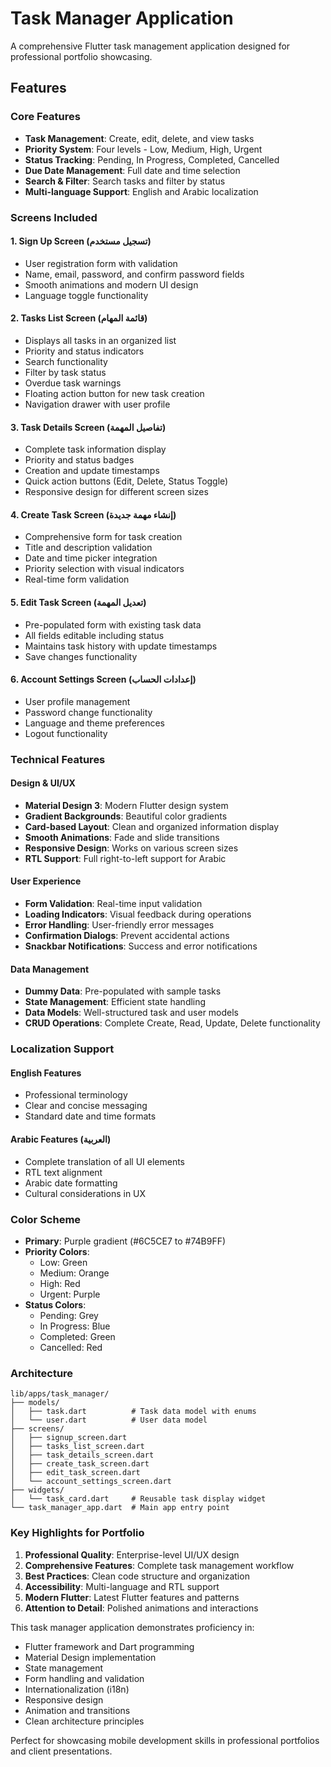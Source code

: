 # Task Manager Application

A comprehensive Flutter task management application designed for professional portfolio showcasing.

## Features

### Core Features
- **Task Management**: Create, edit, delete, and view tasks
- **Priority System**: Four levels - Low, Medium, High, Urgent
- **Status Tracking**: Pending, In Progress, Completed, Cancelled
- **Due Date Management**: Full date and time selection
- **Search & Filter**: Search tasks and filter by status
- **Multi-language Support**: English and Arabic localization

### Screens Included

#### 1. Sign Up Screen (تسجيل مستخدم)
- User registration form with validation
- Name, email, password, and confirm password fields
- Smooth animations and modern UI design
- Language toggle functionality

#### 2. Tasks List Screen (قائمة المهام)
- Displays all tasks in an organized list
- Priority and status indicators
- Search functionality
- Filter by task status
- Overdue task warnings
- Floating action button for new task creation
- Navigation drawer with user profile

#### 3. Task Details Screen (تفاصيل المهمة)
- Complete task information display
- Priority and status badges
- Creation and update timestamps
- Quick action buttons (Edit, Delete, Status Toggle)
- Responsive design for different screen sizes

#### 4. Create Task Screen (إنشاء مهمة جديدة)
- Comprehensive form for task creation
- Title and description validation
- Date and time picker integration
- Priority selection with visual indicators
- Real-time form validation

#### 5. Edit Task Screen (تعديل المهمة)
- Pre-populated form with existing task data
- All fields editable including status
- Maintains task history with update timestamps
- Save changes functionality

#### 6. Account Settings Screen (إعدادات الحساب)
- User profile management
- Password change functionality
- Language and theme preferences
- Logout functionality

### Technical Features

#### Design & UI/UX
- **Material Design 3**: Modern Flutter design system
- **Gradient Backgrounds**: Beautiful color gradients
- **Card-based Layout**: Clean and organized information display
- **Smooth Animations**: Fade and slide transitions
- **Responsive Design**: Works on various screen sizes
- **RTL Support**: Full right-to-left support for Arabic

#### User Experience
- **Form Validation**: Real-time input validation
- **Loading Indicators**: Visual feedback during operations
- **Error Handling**: User-friendly error messages
- **Confirmation Dialogs**: Prevent accidental actions
- **Snackbar Notifications**: Success and error notifications

#### Data Management
- **Dummy Data**: Pre-populated with sample tasks
- **State Management**: Efficient state handling
- **Data Models**: Well-structured task and user models
- **CRUD Operations**: Complete Create, Read, Update, Delete functionality

### Localization Support

#### English Features
- Professional terminology
- Clear and concise messaging
- Standard date and time formats

#### Arabic Features (العربية)
- Complete translation of all UI elements
- RTL text alignment
- Arabic date formatting
- Cultural considerations in UX

### Color Scheme
- **Primary**: Purple gradient (#6C5CE7 to #74B9FF)
- **Priority Colors**: 
  - Low: Green
  - Medium: Orange  
  - High: Red
  - Urgent: Purple
- **Status Colors**:
  - Pending: Grey
  - In Progress: Blue
  - Completed: Green
  - Cancelled: Red

### Architecture

```
lib/apps/task_manager/
├── models/
│   ├── task.dart          # Task data model with enums
│   └── user.dart          # User data model
├── screens/
│   ├── signup_screen.dart
│   ├── tasks_list_screen.dart
│   ├── task_details_screen.dart
│   ├── create_task_screen.dart
│   ├── edit_task_screen.dart
│   └── account_settings_screen.dart
├── widgets/
│   └── task_card.dart     # Reusable task display widget
└── task_manager_app.dart  # Main app entry point
```

### Key Highlights for Portfolio

1. **Professional Quality**: Enterprise-level UI/UX design
2. **Comprehensive Features**: Complete task management workflow
3. **Best Practices**: Clean code structure and organization
4. **Accessibility**: Multi-language and RTL support
5. **Modern Flutter**: Latest Flutter features and patterns
6. **Attention to Detail**: Polished animations and interactions

This task manager application demonstrates proficiency in:
- Flutter framework and Dart programming
- Material Design implementation
- State management
- Form handling and validation
- Internationalization (i18n)
- Responsive design
- Animation and transitions
- Clean architecture principles

Perfect for showcasing mobile development skills in professional portfolios and client presentations.
